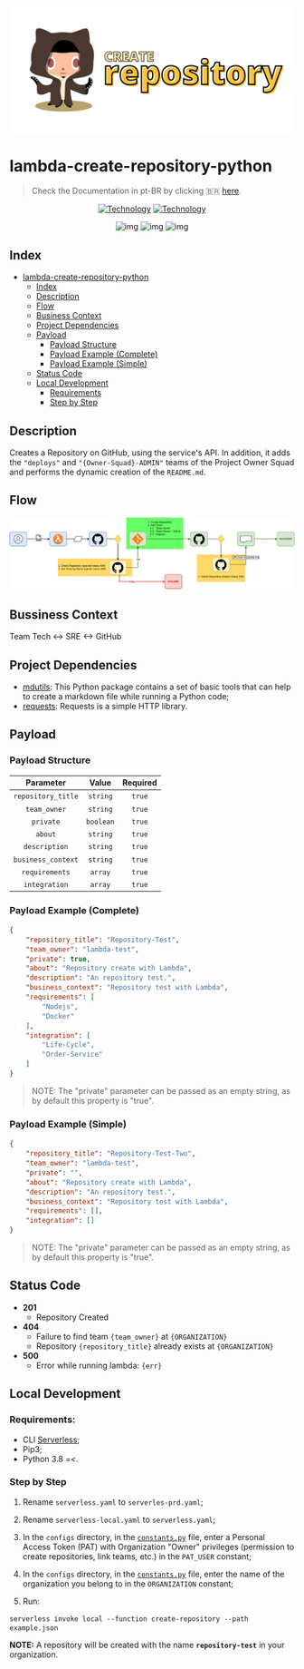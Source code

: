 ![img](https://github.com/padupe/lambda-create-repository-python/blob/main/assets/banner_project.png)
# lambda-create-repository-python
> Check the Documentation in pt-BR by clicking 🇧🇷 [here](https://github.com/padupe/lambda-create-repository-python/blob/main/docs/README-pt-BR.md 'here').

<div align="center">

[![Technology][python-image]][python-url]
[![Technology][aws-lambda-image]][aws-lambda-url]<br>

![img](https://img.shields.io/badge/python-v3.8-blue)
![img](https://img.shields.io/badge/mdutils-v1.3.1-blue)
![img](https://img.shields.io/badge/requests-v2.25.1-blue)

</div>

[python-url]: https://www.python.org/
[python-image]: https://img.shields.io/badge/python-3670A0?style=for-the-badge&logo=python&logoColor=ffdd54

[aws-lambda-url]: https://aws.amazon.com/pt/lambda/
[aws-lambda-image]: https://img.shields.io/badge/aws.lambda-yellow?style=for-the-badge&logo=amazon&logoColor=black

## Index
<!--ts-->
* [lambda-create-repository-python](#lambda-create-repository-python)
    * [Index](#index)
    * [Description](#description)
    * [Flow](#flow)
    * [Business Context](#bussiness-context)
    * [Project Dependencies](#project-dependencies)
    * [Payload](#payload)
        * [Payload Structure](#payload-structure)
        * [Payload Example (Complete)](#payload-example-complete)
        * [Payload Example (Simple)](#payload-example-simple)
    * [Status Code](#status-code)
    * [Local Development](#local-development)
        * [Requirements](#requirements)
        * [Step by Step](#step-by-step)
<!--te-->

## Description
Creates a Repository on GitHub, using the service's API.
In addition, it adds the `"deploys"` and `"{Owner-Squad}-ADMIN"` teams of the Project Owner Squad and performs the dynamic creation of the `README.md`.

## Flow
![img](https://github.com/padupe/lambda-create-repository-python/blob/main/docs/flow-lambda-create-repository.drawio.png)

## Bussiness Context
Team Tech <-> SRE <-> GitHub

## Project Dependencies
- [mdutils](https://pypi.org/project/mdutils/ 'mdutils'): This Python package contains a set of basic tools that can help to create a markdown file while running a Python code;<br>
- [requests](https://pypi.org/project/requests/ 'requests'): Requests is a simple HTTP library.<br>

## Payload

### Payload Structure

<div align="center">

|Parameter|Value|Required|
|:---:|:---:|:---:|
|`repository_title`|`string`|`true`|
|`team_owner`|`string`|`true`|
|`private`|`boolean`|`true`|
|`about`|`string`|`true`|
|`description`|`string`|`true`|
|`business_context`|`string`|`true`|
|`requirements`|`array`|`true`|
|`integration`|`array`|`true`|

</div>

### Payload Example (Complete)
```json
{
    "repository_title": "Repository-Test",
    "team_owner": "lambda-test",
    "private": true,
    "about": "Repository create with Lambda",
    "description": "An repository test.",
    "business_context": "Repository test with Lambda",
    "requirements": [
        "Nodejs",
        "Docker"
    ],
    "integration": [
        "Life-Cycle",
        "Order-Service"
    ]
}
```
> NOTE: The "private" parameter can be passed as an empty string, as by default this property is "true".

### Payload Example (Simple)
```json
{
    "repository_title": "Repository-Test-Two",
    "team_owner": "lambda-test",
    "private": "",
    "about": "Repository create with Lambda",
    "description": "An repository test.",
    "business_context": "Repository test with Lambda",
    "requirements": [],
    "integration": []
}
```
> NOTE: The "private" parameter can be passed as an empty string, as by default this property is "true".

## Status Code
- **201**
    - Repository Created
- **404**
    - Failure to find team `{team_owner}` at `{ORGANIZATION}`
    - Repository `{repository_title}` already exists at `{ORGANIZATION}`
- **500**
    - Error while running lambda: `{err}`

## Local Development

### Requirements:
- CLI [Serverless](https://www.serverless.com/framework/docs/getting-started);
- Pip3;
- Python 3.8 =<.

### Step by Step
1. Rename `serverless.yaml` to `serverles-prd.yaml`;

2. Rename `serverless-local.yaml` to `serverless.yaml`;

3. In the `configs` directory, in the [`constants.py`](https://github.com/padupe/lambda-create-repository-python/blob/main/configs/constants.py) file, enter a Personal Access Token (PAT) with Organization "Owner" privileges (permission to create repositories, link teams, etc.) in the `PAT_USER` constant;

4. In the `configs` directory, in the [`constants.py`](https://github.com/padupe/lambda-create-repository-python/blob/main/configs/constants.py) file, enter the name of the organization you belong to in the `ORGANIZATION` constant;

5. Run:
```
serverless invoke local --function create-repository --path example.json
```

**NOTE:**
A repository will be created with the name **`repository-test`** in your organization.